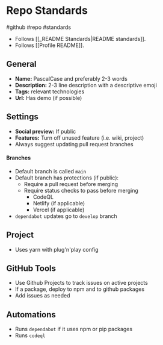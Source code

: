 # Repo Standards
#github #repo #standards

- Follows [[_README Standards|README standards]].
- Follows [[Profile README]].

## General
- **Name:** PascalCase and preferably 2-3 words
- **Description:** 2-3 line description with a descriptive emoji
- **Tags:** relevant technologies
- **Url:** Has demo (if possible)

## Settings
- **Social preview:** If public
- **Features:** Turn off unused feature (i.e. wiki, project)
- Always suggest updating pull request branches

#### Branches
- Default branch is called `main`
- Default branch has protections (if public):
	- Require a pull request before merging
	- Require status checks to pass before merging
		- CodeQL
		- Netlify (if applicable)
		- Vercel (if applicable)
- `dependabot` updates go to `develop` branch

## Project
- Uses yarn with plug'n'play config

## GitHub Tools
- Use Github Projects to track issues on active projects
- If a package, deploy to npm and to github packages
- Add issues as needed
 
## Automations
- Runs `dependabot` if it uses npm or pip packages
- Runs `codeql`

